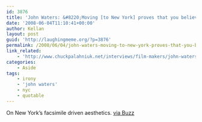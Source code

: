 ```yaml
---
id: 3876
title: 'John Waters: &#8220;Moving [to New York] proves that you believe in irony&#8221;'
date: '2008-06-04T11:10:41+00:00'
author: Kellan
layout: post
guid: 'http://laughingmeme.org/?p=3876'
permalink: /2008/06/04/john-waters-moving-to-new-york-proves-that-you-believe-in-irony/
link_related:
    - 'http://www.chuckpalahniuk.net/interviews/film-makers/john-waters-interview'
categories:
    - Aside
tags:
    - irony
    - 'john waters'
    - nyc
    - quotable
---
```


On New York’s facsimile driven aesthetics. [via Buzz](http://twitter.com/buzz/statuses/826647115)